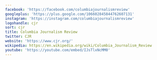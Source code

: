```yaml
---
facebook: 'https://facebook.com/columbiajournalismreview'
googleplus: 'https://plus.google.com/106602845844762607131'
instagram: 'https://instagram.com/columbiajournalismreview'
logohandle: cjr
sort: cjr
title: Columbia Journalism Review
twitter: CJR
website: 'https://www.cjr.org/'
wikipedia: https://en.wikipedia.org/wiki/Columbia_Journalism_Review
youtube: 'https://youtube.com/embed/IJsTlxNcMM0'
---
```

